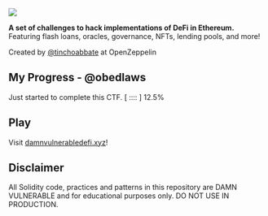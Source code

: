 ![](cover.png)

**A set of challenges to hack implementations of DeFi in Ethereum.** Featuring flash loans, oracles, governance, NFTs, lending pools, and more!

Created by [@tinchoabbate](https://twitter.com/tinchoabbate) at OpenZeppelin

## My Progress - @obedlaws                                              
Just started to complete this CTF. [ ::::                             ] 12.5%


## Play
Visit [damnvulnerabledefi.xyz](https://damnvulnerabledefi.xyz)!

## Disclaimer
All Solidity code, practices and patterns in this repository are DAMN VULNERABLE and for educational purposes only.
DO NOT USE IN PRODUCTION.
